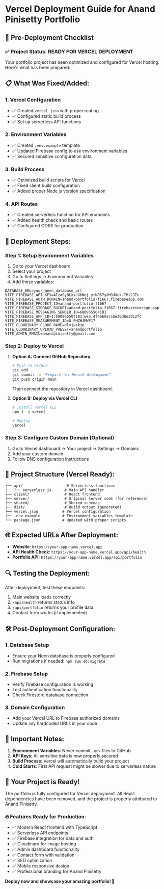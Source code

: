 # Vercel Deployment Guide for Anand Pinisetty Portfolio

## 🚀 Pre-Deployment Checklist

### ✅ **Project Status: READY FOR VERCEL DEPLOYMENT**

Your portfolio project has been optimized and configured for Vercel hosting. Here's what has been prepared:

## 📋 **What Was Fixed/Added:**

### 1. **Vercel Configuration**
- ✅ Created `vercel.json` with proper routing
- ✅ Configured static build process
- ✅ Set up serverless API functions

### 2. **Environment Variables**
- ✅ Created `.env.example` template
- ✅ Updated Firebase config to use environment variables
- ✅ Secured sensitive configuration data

### 3. **Build Process**
- ✅ Optimized build scripts for Vercel
- ✅ Fixed client build configuration
- ✅ Added proper Node.js version specification

### 4. **API Routes**
- ✅ Created serverless function for API endpoints
- ✅ Added health check and basic routes
- ✅ Configured CORS for production

## 🔧 **Deployment Steps:**

### Step 1: Setup Environment Variables
1. Go to your Vercel dashboard
2. Select your project
3. Go to Settings → Environment Variables
4. Add these variables:

```
DATABASE_URL=your_neon_database_url
VITE_FIREBASE_API_KEY=AIzaSyBLXxLGhNej_ytNR57ydMOdXck-TMs2JTc
VITE_FIREBASE_AUTH_DOMAIN=anand-portfolio-f1667.firebaseapp.com
VITE_FIREBASE_PROJECT_ID=anand-portfolio-f1667
VITE_FIREBASE_STORAGE_BUCKET=anand-portfolio-f1667.firebasestorage.app
VITE_FIREBASE_MESSAGING_SENDER_ID=680965504181
VITE_FIREBASE_APP_ID=1:680965504181:web:4f4668acabe30d8e2012fc
VITE_FIREBASE_MEASUREMENT_ID=G-PHZHJMWP17
VITE_CLOUDINARY_CLOUD_NAME=dlvjvskje
VITE_CLOUDINARY_UPLOAD_PRESET=anandportfolio
VITE_ADMIN_EMAIL=anandpinisetty@gmail.com
```

### Step 2: Deploy to Vercel
1. **Option A: Connect GitHub Repository**
   ```bash
   # Push to GitHub
   git add .
   git commit -m "Prepare for Vercel deployment"
   git push origin main
   ```
   Then connect the repository in Vercel dashboard.

2. **Option B: Deploy via Vercel CLI**
   ```bash
   # Install Vercel CLI
   npm i -g vercel
   
   # Deploy
   vercel
   ```

### Step 3: Configure Custom Domain (Optional)
1. Go to Vercel dashboard → Your project → Settings → Domains
2. Add your custom domain
3. Follow DNS configuration instructions

## 📁 **Project Structure (Vercel Ready):**

```
├── api/                    # Serverless functions
│   └── serverless.js      # Main API handler
├── client/                # React frontend
├── server/                # Original server code (for reference)
├── shared/                # Shared schemas
├── dist/                  # Build output (generated)
├── vercel.json           # Vercel configuration
├── .env.example          # Environment variables template
└── package.json          # Updated with proper scripts
```

## 🌐 **Expected URLs After Deployment:**

- **Website**: `https://your-app-name.vercel.app`
- **API Health Check**: `https://your-app-name.vercel.app/api/health`
- **Portfolio API**: `https://your-app-name.vercel.app/api/portfolio`

## 🔍 **Testing the Deployment:**

After deployment, test these endpoints:
1. Main website loads correctly
2. `/api/health` returns status info
3. `/api/portfolio` returns your profile data
4. Contact form works (if implemented)

## 🛠 **Post-Deployment Configuration:**

### 1. **Database Setup**
- Ensure your Neon database is properly configured
- Run migrations if needed: `npm run db:migrate`

### 2. **Firebase Setup**
- Verify Firebase configuration is working
- Test authentication functionality
- Check Firestore database connection

### 3. **Domain Configuration**
- Add your Vercel URL to Firebase authorized domains
- Update any hardcoded URLs in your code

## 🚨 **Important Notes:**

1. **Environment Variables**: Never commit `.env` files to GitHub
2. **API Keys**: All sensitive data is now properly secured
3. **Build Process**: Vercel will automatically build your project
4. **Cold Starts**: First API request might be slower due to serverless nature

## 🎉 **Your Project is Ready!**

The portfolio is fully configured for Vercel deployment. All Replit dependencies have been removed, and the project is properly attributed to Anand Pinisetty.

### 🔥 **Features Ready for Production:**
- ✅ Modern React frontend with TypeScript
- ✅ Serverless API endpoints
- ✅ Firebase integration for data and auth
- ✅ Cloudinary for image hosting
- ✅ Admin dashboard functionality
- ✅ Contact form with validation
- ✅ SEO optimization
- ✅ Mobile responsive design
- ✅ Professional branding for Anand Pinisetty

**Deploy now and showcase your amazing portfolio! 🚀**
